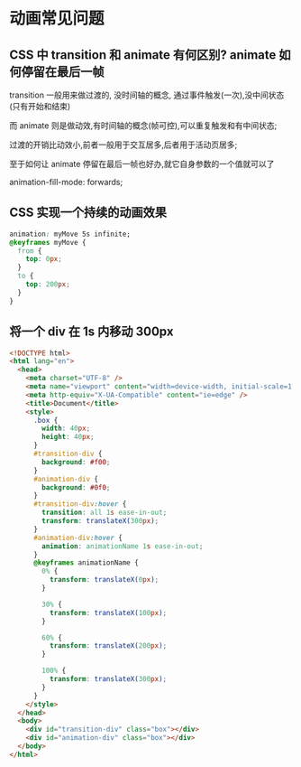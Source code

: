 # 动画常见问题

## CSS 中 transition 和 animate 有何区别? animate 如何停留在最后一帧

transition 一般用来做过渡的, 没时间轴的概念, 通过事件触发(一次),没中间状态(只有开始和结束)

而 animate 则是做动效,有时间轴的概念(帧可控),可以重复触发和有中间状态;

过渡的开销比动效小,前者一般用于交互居多,后者用于活动页居多;

至于如何让 animate 停留在最后一帧也好办,就它自身参数的一个值就可以了

animation-fill-mode: forwards;

## CSS 实现一个持续的动画效果

```css
animation: myMove 5s infinite;
@keyframes myMove {
  from {
    top: 0px;
  }
  to {
    top: 200px;
  }
}
```

## 将一个 div 在 1s 内移动 300px

```html
<!DOCTYPE html>
<html lang="en">
  <head>
    <meta charset="UTF-8" />
    <meta name="viewport" content="width=device-width, initial-scale=1.0" />
    <meta http-equiv="X-UA-Compatible" content="ie=edge" />
    <title>Document</title>
    <style>
      .box {
        width: 40px;
        height: 40px;
      }
      #transition-div {
        background: #f00;
      }
      #animation-div {
        background: #0f0;
      }
      #transition-div:hover {
        transition: all 1s ease-in-out;
        transform: translateX(300px);
      }
      #animation-div:hover {
        animation: animationName 1s ease-in-out;
      }
      @keyframes animationName {
        0% {
          transform: translateX(0px);
        }

        30% {
          transform: translateX(100px);
        }

        60% {
          transform: translateX(200px);
        }

        100% {
          transform: translateX(300px);
        }
      }
    </style>
  </head>
  <body>
    <div id="transition-div" class="box"></div>
    <div id="animation-div" class="box"></div>
  </body>
</html>
```
